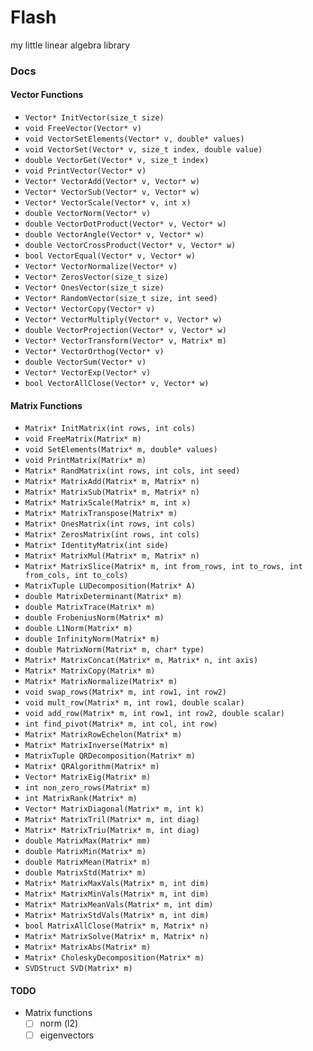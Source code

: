 # Flash
my little linear algebra library

### Docs

#### Vector Functions
- `Vector* InitVector(size_t size)`
- `void FreeVector(Vector* v)`
- `void VectorSetElements(Vector* v, double* values)`
- `void VectorSet(Vector* v, size_t index, double value)`
- `double VectorGet(Vector* v, size_t index)`
- `void PrintVector(Vector* v)`
- `Vector* VectorAdd(Vector* v, Vector* w)`
- `Vector* VectorSub(Vector* v, Vector* w)`
- `Vector* VectorScale(Vector* v, int x)`
- `double VectorNorm(Vector* v)`
- `double VectorDotProduct(Vector* v, Vector* w)`
- `double VectorAngle(Vector* v, Vector* w)`
- `double VectorCrossProduct(Vector* v, Vector* w)`
- `bool VectorEqual(Vector* v, Vector* w)`
- `Vector* VectorNormalize(Vector* v)`
- `Vector* ZerosVector(size_t size)`
- `Vector* OnesVector(size_t size)`
- `Vector* RandomVector(size_t size, int seed)`
- `Vector* VectorCopy(Vector* v)`
- `Vector* VectorMultiply(Vector* v, Vector* w)`
- `double VectorProjection(Vector* v, Vector* w)`
- `Vector* VectorTransform(Vector* v, Matrix* m)`
- `Vector* VectorOrthog(Vector* v)`
- `double VectorSum(Vector* v)`
- `Vector* VectorExp(Vector* v)`
- `bool VectorAllClose(Vector* v, Vector* w)`

#### Matrix Functions
- `Matrix* InitMatrix(int rows, int cols)`
- `void FreeMatrix(Matrix* m)`
- `void SetElements(Matrix* m, double* values)`
- `void PrintMatrix(Matrix* m)`
- `Matrix* RandMatrix(int rows, int cols, int seed)`
- `Matrix* MatrixAdd(Matrix* m, Matrix* n)`
- `Matrix* MatrixSub(Matrix* m, Matrix* n)`
- `Matrix* MatrixScale(Matrix* m, int x)`
- `Matrix* MatrixTranspose(Matrix* m)`
- `Matrix* OnesMatrix(int rows, int cols)`
- `Matrix* ZerosMatrix(int rows, int cols)`
- `Matrix* IdentityMatrix(int side)`
- `Matrix* MatrixMul(Matrix* m, Matrix* n)`
- `Matrix* MatrixSlice(Matrix* m, int from_rows, int to_rows, int from_cols, int to_cols)`
- `MatrixTuple LUDecomposition(Matrix* A)`
- `double MatrixDeterminant(Matrix* m)`
- `double MatrixTrace(Matrix* m)`
- `double FrobeniusNorm(Matrix* m)`
- `double L1Norm(Matrix* m)`
- `double InfinityNorm(Matrix* m)`
- `double MatrixNorm(Matrix* m, char* type)`
- `Matrix* MatrixConcat(Matrix* m, Matrix* n, int axis)`
- `Matrix* MatrixCopy(Matrix* m)`
- `Matrix* MatrixNormalize(Matrix* m)`
- `void swap_rows(Matrix* m, int row1, int row2)`
- `void mult_row(Matrix* m, int row1, double scalar)`
- `void add_row(Matrix* m, int row1, int row2, double scalar)`
- `int find_pivot(Matrix* m, int col, int row)`
- `Matrix* MatrixRowEchelon(Matrix* m)`
- `Matrix* MatrixInverse(Matrix* m)`
- `MatrixTuple QRDecomposition(Matrix* m)`
- `Matrix* QRAlgorithm(Matrix* m)`
- `Vector* MatrixEig(Matrix* m)`
- `int non_zero_rows(Matrix* m)`
- `int MatrixRank(Matrix* m)`
- `Vector* MatrixDiagonal(Matrix* m, int k)`
- `Matrix* MatrixTril(Matrix* m, int diag)`
- `Matrix* MatrixTriu(Matrix* m, int diag)`
- `double MatrixMax(Matrix* mm)`
- `double MatrixMin(Matrix* m)`
- `double MatrixMean(Matrix* m)`
- `double MatrixStd(Matrix* m)`
- `Matrix* MatrixMaxVals(Matrix* m, int dim)`
- `Matrix* MatrixMinVals(Matrix* m, int dim)`
- `Matrix* MatrixMeanVals(Matrix* m, int dim)`
- `Matrix* MatrixStdVals(Matrix* m, int dim)`
- `bool MatrixAllClose(Matrix* m, Matrix* n)`
- `Matrix* MatrixSolve(Matrix* m, Matrix* n)`
- `Matrix* MatrixAbs(Matrix* m)` 
- `Matrix* CholeskyDecomposition(Matrix* m)`
- `SVDStruct SVD(Matrix* m)`

#### TODO
- Matrix functions
    - [ ] norm (l2)
    - [ ] eigenvectors
